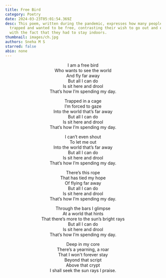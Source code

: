```yaml
---
title: Free Bird
category: Poetry
date: 2024-03-23T05:01:54.369Z
desc: This poem, written during the pandemic, expresses how many people felt
  trapped and wanted to be free, contrasting their wish to go out and explore
  with the fact that they had to stay indoors.
thumbnail: images/ch.jpg
authors: Sneha M S
starred: false
abio: none
---
```

<p style="text-align: center;align:center;">I am a free bird<br>
Who wants to see the world<br>
And fly far away<br>
But all I can do<br>
Is sit here and drool<br>
That’s how I’m spending my day.</p>



<p style="text-align: center;align:center;">Trapped in a cage<br>
I’m forced to gaze<br>
Into the world that’s far away<br>
But all I can do<br>
Is sit here and drool<br>
That’s how I’m spending my day.



<p style="text-align: center;align:center;">I can’t even shout<br>
To let me out<br>
Into the world that’s far away<br>
But all I can do<br>
Is sit here and drool<br>
That’s how I’m spending my day.



<p style="text-align: center;align:center;">There’s this rope<br>
That has tied my hope<br>
Of flying far away<br>
But all I can do<br>
Is sit here and drool<br>
That’s how I’m spending my day.



<p style="text-align: center;align:center;">Through the bars I glimpse<br>
At a  world that hints<br>
That there’s more to the sun’s bright rays<br>
But all I can do<br>
Is sit here and drool<br>
That’s how I’m spending my day.



<p style="text-align: center;align:center;">Deep in my core<br>
There’s a yearning, a roar<br>
That I won't forever stay<br>
Beyond that script<br>
Above that crypt<br>
I shall seek the sun rays I praise.